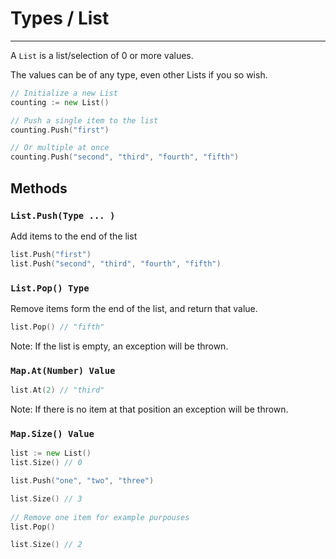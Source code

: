 # Types / List

----

A `List` is a list/selection of 0 or more values.

The values can be of any type, even other Lists if you so wish.

```go
// Initialize a new List
counting := new List()

// Push a single item to the list
counting.Push("first")

// Or multiple at once
counting.Push("second", "third", "fourth", "fifth")
```

## Methods

### `List.Push(Type ... )`

Add items to the end of the list

```go
list.Push("first")
list.Push("second", "third", "fourth", "fifth")
```

### `List.Pop() Type`

Remove items form the end of the list, and return that value.

```go
list.Pop() // "fifth"
```

Note: If the list is empty, an exception will be thrown.

### `Map.At(Number) Value`

```go
list.At(2) // "third"
```

Note: If there is no item at that position an exception will be thrown.

### `Map.Size() Value`

```go
list := new List()
list.Size() // 0

list.Push("one", "two", "three")

list.Size() // 3
	
// Remove one item for example purpouses
list.Pop()

list.Size() // 2
```
